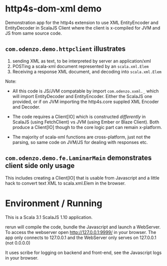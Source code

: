 # http4s-dom-xml demo

Demonstration app for the http4s extension to use XML EntityEncoder and EntityDecoder in ScalaJS Client where the client
is x-compiled for JVM and JS from same source code.

## `com.odenzo.demo.httpclient` illustrates
1. sending XML as text, to be interpreted by server an application/xml
2. POSTing a scala-xml document represented by an `scala.xml.Elem`
3. Receiving a response XML document, and decoding into `scala.xml.Elem`

Note:

- All this code is JS/JVM compatable by import `com.odenzo.xxml._` which will import EntityDecoder and EntityEncoder.
Either the ScalaJS one provided, or if on JVM importing the http4s.core suppled XML Encoder and Decoder.

- The code requires a Client[IO] which is constructed *differently* in ScalaJS (using FetchClient) vs JVM (using Ember or Blaze Client).
Both produce a Client[IO] though to the core logic part can remain x-platform.

- The majority of scala-xml functions are cross-platform, just not the parsing, so same code on JVM/JS for dealing with responses etc.


## `com.odenzo.demo.fe.LaminarMain` demonstrates **client side only** usage 

This includes creating a Client[IO] that is usable from Javascript and a little hack to convert text XML to scala.xml.Elem in the browser.


# Environment / Running

This is a Scala 3.1 ScalaJS 1.10 application.

rerun will compile the code, bundle the Javascript and launch a WebServer. To access the webserver open  http://127.0.0.1:9999/ in your 
browser. The app only connects to 127.0.0.1 and the WebServer only serves on 127.0.0.1 (not 0.0.0.0)

It uses scribe for logging on backend and front-end, see the Javascript logs in your browser.




